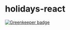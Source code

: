 # holidays-react

[![Greenkeeper badge](https://badges.greenkeeper.io/toi16/holidays-react.svg)](https://greenkeeper.io/)
